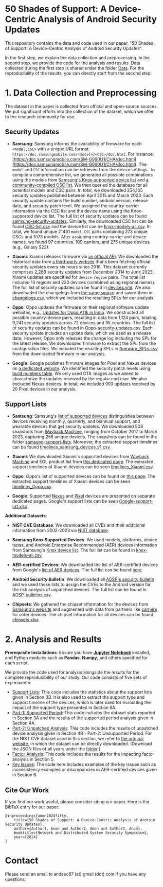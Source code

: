 # 50 Shades of Support: A Device-Centric Analysis of Android Security Updates

This repository contains the data and code used in our paper, "50 Shades of Support: A Device-Centric Analysis of Android Security Updates".

In the first step, we explain the data collection and preprocessing. In the second step, we provide the code for the analysis and results. Data collected during the first step is shared under the folder [Data](./Data/). For the reproducibility of the results, you can directly start from the second step. 

# 1. Data Collection and Preprocessing

The dataset in the paper is collected from official and open-source sources. We put significant efforts into the collection of the dataset, which we offer to the research community for use.

## Security Updates
- **Samsung**: Samsung informs the availability of firmware for each `<model,CSC>` with a unique URL format: `https://doc.samsungmobile.com/<model>/<CSC>/doc.html`. For instance: [https://doc.samsungmobile.com/SM-G960U1/CHA/doc.html](https://doc.samsungmobile.com/SM-G960U1/CHA/doc.html). The `model` and `CSC` information can be retrieved from the device settings. To compile a comprehensive list, we generated all possible combinations using the models from [Samsung's Knox-supported device list](https://www.samsungknox.com/en/knox-platform/supported-devices) and [a community-compiled CSC list](https://tsar3000.com/list-of-samsung-csc-codes-samsung-firmware-csc-codes). We then queried the database for all potential models and CSC pairs. In total, we downloaded 354,165 security updates published between April 2015 and March 2023. Each security update contains the build number, android version, release date, and security patch level. We assigned the country-carrier information via the CSC list and the device name using the Knox-supported device list. The full list of security updates can be found [samsung-security-updates](./Data/Samsung/samsung-security-updates/). Similarly, the downloaded CSC list can be found [CSC-list.csv](./Data/Samsung/CSC-list.csv) and the device list can be [knox-models-all.csv](./Data/Samsung/knox-models-all.csv). In total, we found unique 21461 `model-CSC` pairs containing 273 unique CSCs and 1073 models. After assigning country-carrier and device names, we found 97 countries, 109 carriers, and 275 unique devices (e.g., Galaxy S22). 

- **Xiaomi**: Xiaomi releases firmware via [an official API](https://sgp-api.buy.mi.com/bbs/api/global/phone/getlinepackagelist). We downloaded the historical data from [a third-party website](https://github.com/XiaomiFirmwareUpdater/miui-updates-tracker/blob/master/data/latest.yml) that's been fetching official security updates every six hours since 2018. This dataset currently comprises 2,286 security updates from December 2014 to June 2023. Xiaomi updates are specified for `device-region` pairs. The total list included 10 regions and 223 devices (combined using regional names). The full list of security updates can be found in [devices.yml](./Data/Xiaomi/devices.yml). We also downloaded the changelogs from [the same source](https://xiaomifirmwareupdater.com/miui/) and saved them in [changelogs.csv](./Data/Xiaomi/changelogs.csv), which we included the resulting SPLs for our analysis.

- **Oppo**: Oppo updates the firmware on their regional software update websites, e.g., [Updates for Oppo A11k in India](https://support.oppo.com/in/software-update/software-download/?m=A11k). We constructed all possible country-device pairs, resulting in data from 1,124 pairs, totaling 9,241 security updates across 72 devices and 35 countries. The full list of security updates can be found in [Oppo-security-updates.csv](./Data/Oppo/Oppo-security-updates.csv). Each security update includes an update date, which we used as a release date. However, Oppo only releases the change log including the SPL for the latest release. We downloaded firmware to extract the SPL from the configuration files. We included the resulting SPLs in [firmware_SPLs.csv](./Data/Oppo/firmware_SPLs.csv) from the downloaded firmware in our analysis. 

- **Google**: Google publishes firmware images for Pixel and Nexus devices on [a dedicated website](https://developers.google.com/android/images). We identified the security patch levels using [build numbers table](https://source.android.com/docs/setup/about/build-numbers). We only used OTA images as we aimed to characterize the updates received by the regular end user. We also excluded Nexus devices. In total, we included 900 updates received by 20 Pixel devices in our analysis.

## Support Lists

- **Samsung**: Samsung's [list of supported devices](https://security.samsungmobile.com/workScope.smsb) distinguishes between devices receiving monthly, quarterly, and biannual support, and wearable devices that get security updates. We downloaded 508 snapshots from [Wayback Machine](https://web.archive.org/web/20230401000000*/https://security.samsungmobile.com/workScope.smsb), ranging from October 2017 to March 2023, capturing 258 unique devices. The snapshots can be found in the folder [samsung-support-lists](./Data/Samsung/samsung-support-lists/). Moreover, the extracted support timelines can be found [timelines_samsung_devices_v1.csv](./Data/Samsung/timelines_samsung_devices_v1.csv).

- **Xiaomi**: We downloaded Xiaomi's supported devices from [Wayback Machine](https://web.archive.org/web/20210501000000*/https:/www.mi.com/global/service/support/security-update.html) and EOL product list from [this dedicated page](https://trust.mi.com/misrc/updates/phone?tab=policy). The extracted support timelines of Xiaomi devices can be seen [timelines_Xiaomi.csv](./Data/Xiaomi/timelines_Xiaomi.csv).

- **Oppo**: Oppo's list of supported devices can be found on [this page](https://security.oppo.com/en/mend). The extracted support timelines of Xiaomi devices can be seen [timelines_Oppo.csv](./Data/Oppo/timelines_Oppo.csv).

- **Google**: Supported [Nexus](https://support.google.com/nexus/answer/11227897) and [Pixel](https://support.google.com/pixelphone/answer/4457705) devices are presented on separate dedicated pages. Google's support lists can be seen [Google-support-list.xlsx](./Data/Google/Google-support-list.xlsx).

**Additional Datasets**:

- **NIST CVE Database**: We downloaded all CVEs and their additional information from 2002-2023 via [NIST database](https://nvd.nist.gov/vuln/data-feeds). 

- **Samsung Knox Supported Devices**: We used models, platforms, device types, and Android Enterprise Recommended (AER) devices information from Samsung's [Knox device list](https://www.samsungknox.com/en/knox-platform/supported-devices). The full list can be found in [knox-models-all.csv](./Data/Samsung/knox-models-all.csv).

- **AER-certified Devices**: We downloaded the list of AER-certified devices from Google's [list of AER devices](https://androidenterprisepartners.withgoogle.com/). The full list can be found [here](./Data/AER-devices-all-vendors.xlsx).

- **Android Security Bulletin**: We downloaded all [AOSP's security bulletin](https://source.android.com/docs/security/bulletin) and we used these lists to assign the CVEs to the Android version for the risk analysis of unpatched devices. The full list can be found in [AOSP-bulletins.csv](./Data/AOSP-bulletins.csv).

- **Chipsets**: We gathered the chipset information for the devices from [Samsung's website](https://www.samsung.com/us/smartphones/galaxy-s22-ultra/buy/galaxy-s22-ultra-128gb-unlocked-sm-s908uzkaxaa/) and augmented with data from partners like [carriers](https://www.t-mobile.com/cell-phone/samsung-galaxy-s22) for older devices. The chipset information for all devices can be found [chipsets.xlsx](./Data/chipsets.xlsx).


# 2. Analysis and Results

**Prerequisite Installations**: Ensure you have [**Jupyter Notebook**](https://jupyter.org/install) installed, and Python modules such as **Pandas**, **Numpy**, and others specified for each script.  
 

We  provide the code used for analysis alongside the results for the complete reproducibility of our study. Our code consists of five sets of experiments:

 - [Support Lists](./Code/Dataset%20(Support%20Lists).ipynb): This code includes the statistics about the support lists given in Section 3B. It is also used to extract the support type and support timeline of the devices, which is later used for evaluating the impact of the support type presented in Section 6A. 
 - [Part-1: Supported Period](./Code/Part-1%20Supported%20Period.ipynb): This code includes the dataset stats reported in Section 3A and the results of the supported period analysis given in Section 4A.
 - [Part-2: Unpatched Analysis](./Code/Part-2%20Unpatched%20Analysis.ipynb): This code includes the results of unpatched device analysis given in Section 4B - Part-2: Unsupported Period. For the NIST CVE dataset used in this section, we refer to [the original website](https://nvd.nist.gov/vuln/data-feeds), in which the dataset can be directly downloaded. (Download the JSON files of all years under the [folder](./Data/NIST-all/).)
 - [Factor Analysis](./Code/Factor%20Analysis.ipynb): This code includes the results for the impacting factor analysis in Section 5.
 - [Key Issues](./Code/Key-Issues.ipynb): The code here includes examples of the key issues such as inconsistency examples or discrepancies in AER-certified devices given in Section 6.

## Cite Our Work

If you find our work useful, please consider citing our paper. Here is the BibTeX entry for our paper:

```
@inproceedings{anon2024fifty,
    title={50 Shades of Support: A Device-Centric Analysis of Android Security Updates},
    author={Author1, Anon and Author2, Anon and Author3, Anon},
    booktitle={Network and Distributed System Security Symposium},
    year={2024}
}
```

# Contact

Please send an email to andsec87 (at) gmail (dot) com if you have any questions.

 

 

 
 
 
 


